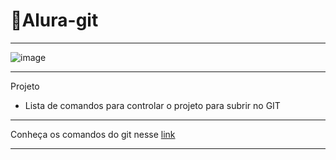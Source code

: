 # 🚀Alura-git
**********************************************************************************

![image](https://user-images.githubusercontent.com/72118415/168198908-6de6dfec-4e44-4944-b552-e4b9cfe32e2b.png)



****************************************************************************************************************
Projeto 

- Lista de comandos para controlar o projeto para subrir no  GIT
****************************************************************************************************************
Conheça os comandos do git nesse [link](https://gist.github.com/leocomelli/2545add34e4fec21ec16)
****************************************************************************************************************
